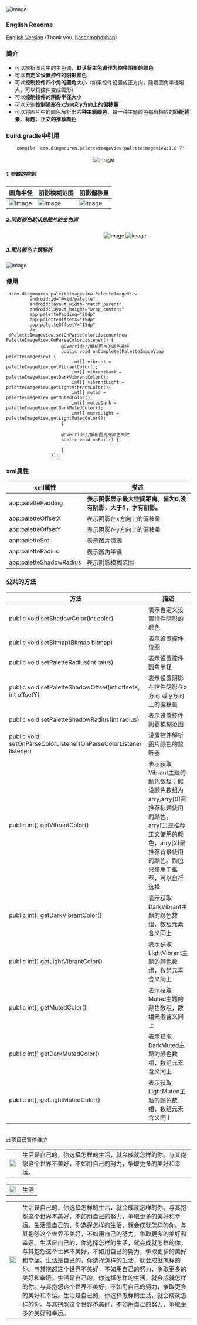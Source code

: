 ![image](https://github.com/DingMouRen/PaletteImageView/raw/master/screenshot/p1.png)　

### English Readme 
[English Version](https://github.com/hasanmohdkhan/PaletteImageView/blob/master/README%20English.md)
(Thank you, [hasanmohdkhan](https://github.com/hasanmohdkhan))

### 简介
* 可以解析图片中的主色调，**默认将主色调作为控件阴影的颜色**
* 可以**自定义设置控件的阴影颜色**
* 可以**控制控件四个角的圆角大小**（如果控件设置成正方向，随着圆角半径增大，可以将控件变成圆形）
* 可以**控制控件的阴影半径大小**
* 可以分别**控制阴影在x方向和y方向上的偏移量**
* 可以将图片中的颜色解析出**六种主题颜色**，每一种主题颜色都有相应的**匹配背景、标题、正文的推荐颜色**


### build.gradle中引用
```
	compile 'com.dingmouren.paletteimageview:paletteimageview:1.0.7'
```
　　　　　　　　　　　　　　　　　![image](https://github.com/DingMouRen/PaletteImageView/raw/master/screenshot/title.gif) 
##### 1.参数的控制
圆角半径|阴影模糊范围|阴影偏移量
---|---|---
![image](https://github.com/DingMouRen/PaletteImageView/raw/master/screenshot/demo1.gif) | ![image](https://github.com/DingMouRen/PaletteImageView/raw/master/screenshot/demo2.gif) | ![image](https://github.com/DingMouRen/PaletteImageView/raw/master/screenshot/demo3.gif)

##### 2.阴影颜色默认是图片的主色调

　　　　　　　　　　　　　　　　　　　![image](https://github.com/DingMouRen/PaletteImageView/raw/master/screenshot/demo4.gif)
![image](https://github.com/DingMouRen/PaletteImageView/raw/master/screenshot/p2.png)
##### 3.图片颜色主题解析
![image](https://github.com/DingMouRen/PaletteImageView/raw/master/screenshot/p3.png)
### 使用

```
 <com.dingmouren.paletteimageview.PaletteImageView
         android:id="@+id/palette"
         android:layout_width="match_parent"
         android:layout_height="wrap_content"
         app:palettePadding="20dp"
         app:paletteOffsetX="15dp"
         app:paletteOffsetY="15dp"
         />
 mPaletteImageView.setOnParseColorListener(new PaletteImageView.OnParseColorListener() {
                     @Override//解析图片的颜色完毕
                     public void onComplete(PaletteImageView paletteImageView) {
                         int[] vibrant = paletteImageView.getVibrantColor();
                         int[] vibrantDark = paletteImageView.getDarkVibrantColor();
                         int[] vibrantLight = paletteImageView.getLightVibrantColor();
                         int[] muted = paletteImageView.getMutedColor();
                         int[] mutedDark = paletteImageView.getDarkMutedColor();
                         int[] mutedLight = paletteImageView.getLightMutedColor();
                     }
 
                     @Override//解析图片的颜色失败
                     public void onFail() {
 
                     }
                 });        
```
### xml属性

xml属性 | 描述
---|---
  app:palettePadding | **表示阴影显示最大空间距离。值为0,没有阴影，大于0，才有阴影。**
  app:paletteOffsetX | 表示阴影在x方向上的偏移量
  app:paletteOffsetY | 表示阴影在y方向上的偏移量
  app:paletteSrc | 表示图片资源
  app:paletteRadius | 表示圆角半径
  app:paletteShadowRadius | 表示阴影模糊范围
### 公共的方法
方法 | 描述
---|---
public void setShadowColor(int color) | 表示自定义设置控件阴影的颜色
 public void setBitmap(Bitmap bitmap) | 表示设置控件位图
 public void setPaletteRadius(int raius) | 表示设置控件圆角半径
 public void setPaletteShadowOffset(int offsetX, int offsetY) | 表示设置阴影在控件阴影在x方向 或 y方向上的偏移量
 public void setPaletteShadowRadius(int radius) | 表示设置控件阴影模糊范围
 public void setOnParseColorListener(OnParseColorListener listener) | 设置控件解析图片颜色的监听器
 public int[] getVibrantColor() | 表示获取Vibrant主题的颜色数组；假设颜色数组为arry,arry[0]是推荐标题使用的颜色，arry[1]是推荐正文使用的颜色，arry[2]是推荐背景使用的颜色。颜色只是用于推荐，可以自行选择
 public int[] getDarkVibrantColor()| 表示获取DarkVibrant主题的颜色数组，数组元素含义同上
 public int[] getLightVibrantColor()| 表示获取LightVibrant主题的颜色数组，数组元素含义同上
 public int[] getMutedColor()| 表示获取Muted主题的颜色数组，数组元素含义同上
 public int[] getDarkMutedColor()| 表示获取DarkMuted主题的颜色数组，数组元素含义同上
 public int[] getLightMutedColor()| 表示获取LightMuted主题的颜色数组，数组元素含义同上

<br>此项目已暂停维护<br>
 
<table>
  <tr>
    <td ><img src="https://img0.baidu.com/it/u=1059389492,972474899&fm=253&fmt=auto&app=138&f=JPEG" width="100%"></td>
    <td >生活是自己的，你选择怎样的生活，就会成就怎样的你。与其抱怨这个世界不美好，不如用自己的努力，争取更多的美好和幸运。</td>
  </tr>
</table>
<table>
  <tr>
    <td ><img src="https://img0.baidu.com/it/u=1059389492,972474899&fm=253&fmt=auto&app=138&f=JPEG" width="600%"></td>
    <td >生活</td>
  </tr>
</table>
<table>
  <tr>
    <td ><img src="https://img0.baidu.com/it/u=1059389492,972474899&fm=253&fmt=auto&app=138&f=JPEG" width="100%"></td>
    <td >生活是自己的，你选择怎样的生活，就会成就怎样的你。与其抱怨这个世界不美好，不如用自己的努力，争取更多的美好和幸运。生活是自己的，你选择怎样的生活，就会成就怎样的你。与其抱怨这个世界不美好，不如用自己的努力，争取更多的美好和幸运。生活是自己的，你选择怎样的生活，就会成就怎样的你。与其抱怨这个世界不美好，不如用自己的努力，争取更多的美好和幸运。生活是自己的，你选择怎样的生活，就会成就怎样的你。与其抱怨这个世界不美好，不如用自己的努力，争取更多的美好和幸运。生活是自己的，你选择怎样的生活，就会成就怎样的你。与其抱怨这个世界不美好，不如用自己的努力，争取更多的美好和幸运。生活是自己的，你选择怎样的生活，就会成就怎样的你。与其抱怨这个世界不美好，不如用自己的努力，争取更多的美好和幸运。</td>
  </tr>
</table>
